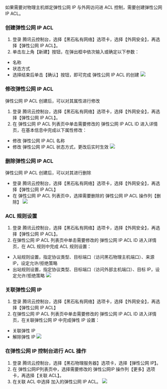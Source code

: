 如果需要对物理主机绑定弹性公网 IP 与外网访问进 ACL 控制，需要创建弹性公网 IP ACL。

### 创建弹性公网 IP ACL
1. 登录 腾讯云控制台，选择【黑石私有网络】选项卡，选择【外网安全】，再选择【弹性公网 IP ACL】。
2. 单击左上角【新建】按钮，在弹出框中依次输入或确定以下参数：
 - 名称
 - 状态方式
 - 选择结束后单击【确认】按钮，即可完成 弹性公网 IP ACL 的创建
![](https://main.qcloudimg.com/raw/e8b373fc37931292679bde50aea34ad8.png)

### 修改弹性公网 IP ACL
弹性公网 IP ACL 创建后，可以对其属性进行修改
1. 登录 腾讯云控制台，选择【黑石私有网络】选项卡，选择【外网安全】，再选择【弹性公网 IP ACL】。
2. 在 弹性公网 IP ACL 列表页中单击需要修改的 弹性公网 IP ACL ID 进入详情页，在基本信息中完成以下属性修改：
 - 修改 弹性公网 IP ACL 名称
 - 修改 弹性公网 IP ACL 状态方式，更改后实时生效
![](https://main.qcloudimg.com/raw/28431a0fc925499e9362753f0a7a0dc2.png)

### 删除弹性公网 IP ACL
弹性公网 IP ACL 创建后，可以对其进行删除
 - 登录 腾讯云控制台，选择【黑石私有网络】选项卡，选择【外网安全】，再选择【弹性公网 IP ACL】
 - 在 弹性公网 IP ACL 列表页中，选择需要删除的 弹性公网 IP ACL 操作列【删除】
![](https://main.qcloudimg.com/raw/139e237bf9a8e3cd4c4f6319db8faef5.png)

### ACL 规则设置
1. 登录 腾讯云控制台，选择【黑石私有网络】选项卡，选择【外网安全】，再选择【弹性公网 IP ACL】。
2. 在弹性公网 IP ACL 列表页中单击需要修改的 弹性公网 IP ACL ID 进入详情页，在 ACL 规则中完成 ACL 规则设置：
 - 入站规则设置，指定协议类型、目标端口（访问黑石物理主机端口）、来源 IP，设定允许/拒绝策略
 - 出站规则设置，指定协议类型、目标端口（访问外部主机端口）、目标 IP，设定允许/拒绝策略
![](https://main.qcloudimg.com/raw/8a0157183756da86dbe9a01c762f3d33.png)

### 关联弹性公网 IP
1. 登录 腾讯云控制台，选择【黑石私有网络】选项卡，选择【外网安全】，再选择【弹性公网 IP ACL】
2. 在弹性公网 IP ACL 列表页中单击需要修改的 弹性公网 IP ACL ID 进入详情页，在关联弹性公网 IP 中完成弹性 IP 设置：
 - 关联弹性 IP
 - 解除弹性 IP
![](https://main.qcloudimg.com/raw/52dd5efa79eeda0c9e642cd66b46a2cd.png)

### 在弹性公网 IP 控制台进行 ACL 操作
1. 登录 腾讯云控制台，选择【黑石物理服务器】选项卡，选择【弹性公网 IP】。
2. 在 弹性公网IP列表页中，选择需要修改的 弹性公网IP 操作列【更多】选项卡，再选择【关联 ACL】。
3. 在关联 ACL 中选择 加入的弹性公网 IP ACL。
![](https://main.qcloudimg.com/raw/e613904f13f2e5ce1f0fd05009ae5c0f.png)

